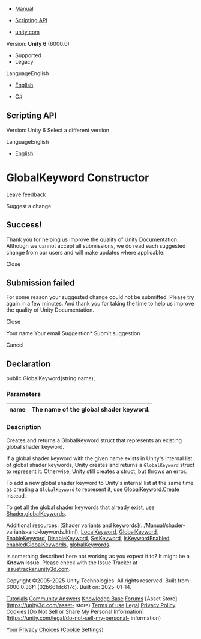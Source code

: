 [ ]()

  * [Manual](../Manual/index.html)
  * [Scripting API](../ScriptReference/index.html)

  * [unity.com](https://unity.com/)

Version: **Unity 6** (6000.0)

  * Supported
  * Legacy

LanguageEnglish

  * [English]()

  * C#

[ ](https://docs.unity3d.com)

## Scripting API

Version: Unity 6 Select a different version

LanguageEnglish

  * [English]()

# GlobalKeyword Constructor

Leave feedback

Suggest a change

## Success!

Thank you for helping us improve the quality of Unity Documentation. Although
we cannot accept all submissions, we do read each suggested change from our
users and will make updates where applicable.

Close

## Submission failed

For some reason your suggested change could not be submitted. Please <a>try
again</a> in a few minutes. And thank you for taking the time to help us
improve the quality of Unity Documentation.

Close

Your name Your email Suggestion* Submit suggestion

Cancel

[ ]()

## Declaration

public GlobalKeyword(string name);

### Parameters

name | The name of the global shader keyword.  
---|---  
  
### Description

Creates and returns a GlobalKeyword struct that represents an existing global
shader keyword.

If a global shader keyword with the given name exists in Unity's internal list
of global shader keywords, Unity creates and returns a `GlobalKeyword` struct
to represent it. Otherwise, Unity still creates a struct, but throws an error.  
  
To add a new global shader keyword to Unity's internal list at the same time
as creating a `GlobalKeyword` to represent it, use
[GlobalKeyword.Create](Rendering.GlobalKeyword.Create.html) instead.  
  
To get all the global shader keywords that already exist, use
[Shader.globalKeywords](Shader-globalKeywords.html).  
  
Additional resources: [Shader variants and keywords](../Manual/shader-
variants-and-keywords.html), [LocalKeyword](Rendering.LocalKeyword.html),
[GlobalKeyword](Rendering.GlobalKeyword.html),
[EnableKeyword](Shader.EnableKeyword.html),
[DisableKeyword](Shader.DisableKeyword.html),
[SetKeyword](Shader.SetKeyword.html),
[IsKeywordEnabled](Shader.IsKeywordEnabled.html),
[enabledGlobalKeywords](Shader-enabledGlobalKeywords.html),
[globalKeywords](Shader-globalKeywords.html).

Is something described here not working as you expect it to? It might be a
**Known Issue**. Please check with the Issue Tracker at
[issuetracker.unity3d.com](https://issuetracker.unity3d.com).

Copyright ©2005-2025 Unity Technologies. All rights reserved. Built from:
6000.0.36f1 (02b661dc617c). Built on: 2025-01-14.

[Tutorials](https://unity3d.com/learn) [Community
Answers](https://answers.unity3d.com) [Knowledge
Base](https://support.unity3d.com/hc/en-us)
[Forums](https://forum.unity3d.com) [Asset Store](https://unity3d.com/asset-
store) [Terms of use](https://docs.unity3d.com/Manual/TermsOfUse.html)
[Legal](https://unity.com/legal) [Privacy
Policy](https://unity.com/legal/privacy-policy)
[Cookies](https://unity.com/legal/cookie-policy) [Do Not Sell or Share My
Personal Information](https://unity.com/legal/do-not-sell-my-personal-
information)

[Your Privacy Choices (Cookie Settings)](javascript:void\(0\);)

